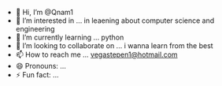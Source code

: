 - 👋 Hi, I’m @Qnam1
- 👀 I’m interested in ... in leaening about computer science and engineering 
- 🌱 I’m currently learning ... python
- 💞️ I’m looking to collaborate on ... i wanna learn from the best 
- 📫 How to reach me ... vegastepen1@hotmail.com
- 😄 Pronouns: ...
- ⚡ Fun fact: ...

<!---
Qnam1/Qnam1 is a ✨ special ✨ repository because its `README.md` (this file) appears on your GitHub profile.
You can click the Preview link to take a look at your changes.
--->
